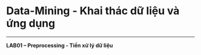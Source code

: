 # Data-Mining - Khai thác dữ liệu và ứng dụng
-------------

**LAB01 – Preprocessing - Tiền xử lý dữ liệu**
